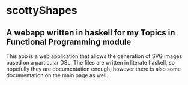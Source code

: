 # scottyShapes
## A webapp written in haskell for my Topics in Functional Programming module

This app is a web application that allows the generation of SVG images based on a particular DSL. The files are written in literate haskell, so hopefully they are documentation enough, however there is also some documentation on the main page as well.
